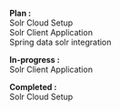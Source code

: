 <b>Plan :</b> <br/>
Solr Cloud Setup <br/>
Solr Client Application <br/>
Spring data solr integration <br/>

<b>In-progress : </b> <br/>
Solr Client Application <br/>

<b>Completed :</b> <br/>
Solr Cloud Setup <br/>

